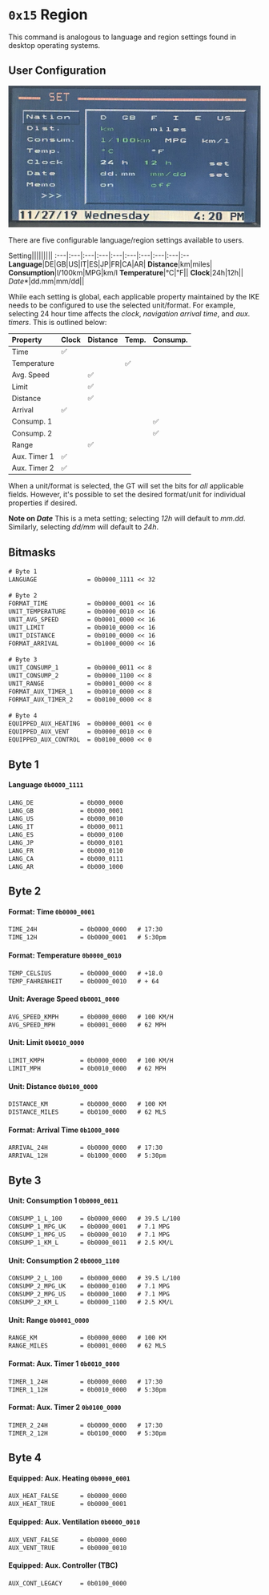 # `0x15` Region

This command is analogous to language and region settings found in desktop operating systems.

## User Configuration

![Settings](settings.jpg)

There are five configurable language/region settings available to users.

Setting|||||||||
:---|:---|:---|:---|:---|:---|:---|:---|:---|:--
**Language**|DE|GB|US|IT|ES|JP|FR|CA|AR|
**Distance**|km|miles|
**Consumption**|l/100km|MPG|km/l
**Temperature**|℃|℉||
**Clock**|24h|12h||
_Date_*|dd.mm|mm/dd||

While each setting is global, each applicable property maintained by the IKE needs to be configured to use the selected unit/format. For example, selecting 24 hour time affects the *clock*, *navigation arrival time*, and *aux. timers*. This is outlined below:

Property|Clock|Distance|Temp.|Consump.
:---|:---|:---|:----|:----
Time|✅|||
Temperature|||✅|
Avg. Speed||✅||
Limit||✅||
Distance||✅||
Arrival|✅|||
Consump. 1||||✅
Consump. 2||||✅
Range||✅||
Aux. Timer 1|✅|||
Aux. Timer 2|✅|||

When a unit/format is selected, the GT will set the bits for _all_ applicable fields. However, it's possible to set the desired format/unit for individual properties if desired.

**Note on _Date_**
This is a meta setting; selecting *12h* will default to *mm.dd*. Similarly, selecting *dd/mm* will default to *24h*.

## Bitmasks
    
    # Byte 1
    LANGUAGE              = 0b0000_1111 << 32
    
    # Byte 2
    FORMAT_TIME           = 0b0000_0001 << 16
    UNIT_TEMPERATURE      = 0b0000_0010 << 16
    UNIT_AVG_SPEED        = 0b0001_0000 << 16
    UNIT_LIMIT            = 0b0010_0000 << 16
    UNIT_DISTANCE         = 0b0100_0000 << 16
    FORMAT_ARRIVAL        = 0b1000_0000 << 16
    
    # Byte 3
    UNIT_CONSUMP_1        = 0b0000_0011 << 8
    UNIT_CONSUMP_2        = 0b0000_1100 << 8
    UNIT_RANGE            = 0b0001_0000 << 8
    FORMAT_AUX_TIMER_1    = 0b0010_0000 << 8
    FORMAT_AUX_TIMER_2    = 0b0100_0000 << 8

    # Byte 4
    EQUIPPED_AUX_HEATING  = 0b0000_0001 << 0
    EQUIPPED_AUX_VENT     = 0b0000_0010 << 0
    EQUIPPED_AUX_CONTROL  = 0b0100_0000 << 0

## Byte 1

#### Language `0b0000_1111`

    LANG_DE             = 0b000_0000
    LANG_GB             = 0b000_0001
    LANG_US             = 0b000_0010
    LANG_IT             = 0b000_0011
    LANG_ES             = 0b000_0100
    LANG_JP             = 0b000_0101
    LANG_FR             = 0b000_0110
    LANG_CA             = 0b000_0111
    LANG_AR             = 0b000_1000

## Byte 2

#### Format: Time `0b0000_0001`

    TIME_24H            = 0b0000_0000   # 17:30
    TIME_12H            = 0b0000_0001   # 5:30pm

#### Format: Temperature `0b0000_0010 `

    TEMP_CELSIUS        = 0b0000_0000   # +18.0
    TEMP_FAHRENHEIT     = 0b0000_0010   # + 64

#### Unit: Average Speed `0b0001_0000 `

    AVG_SPEED_KMPH      = 0b0000_0000   # 100 KM/H
    AVG_SPEED_MPH       = 0b0001_0000   # 62 MPH

#### Unit: Limit `0b0010_0000`
    
    LIMIT_KMPH          = 0b0000_0000   # 100 KM/H
    LIMIT_MPH           = 0b0010_0000   # 62 MPH
    
#### Unit: Distance `0b0100_0000`

    DISTANCE_KM         = 0b0000_0000   # 100 KM
    DISTANCE_MILES      = 0b0100_0000   # 62 MLS

#### Format: Arrival Time `0b1000_0000`
    
    ARRIVAL_24H         = 0b0000_0000   # 17:30
    ARRIVAL_12H         = 0b1000_0000   # 5:30pm
    
## Byte 3

#### Unit: Consumption 1 `0b0000_0011`

    CONSUMP_1_L_100     = 0b0000_0000   # 39.5 L/100
    CONSUMP_1_MPG_UK    = 0b0000_0001   # 7.1 MPG
    CONSUMP_1_MPG_US    = 0b0000_0010   # 7.1 MPG
    CONSUMP_1_KM_L      = 0b0000_0011   # 2.5 KM/L

#### Unit: Consumption 2 `0b0000_1100`
    
    CONSUMP_2_L_100     = 0b0000_0000   # 39.5 L/100
    CONSUMP_2_MPG_UK    = 0b0000_0100   # 7.1 MPG
    CONSUMP_2_MPG_US    = 0b0000_1000   # 7.1 MPG
    CONSUMP_2_KM_L      = 0b0000_1100   # 2.5 KM/L
    
#### Unit: Range `0b0001_0000`
    
    RANGE_KM            = 0b0000_0000   # 100 KM
    RANGE_MILES         = 0b0001_0000   # 62 MLS

#### Format: Aux. Timer 1 `0b0010_0000`
    
    TIMER_1_24H         = 0b0000_0000   # 17:30
    TIMER_1_12H         = 0b0010_0000   # 5:30pm
    
#### Format: Aux. Timer 2 `0b0100_0000`
    
    TIMER_2_24H         = 0b0000_0000   # 17:30
    TIMER_2_12H         = 0b0100_0000   # 5:30pm
    
## Byte 4

#### Equipped: Aux. Heating `0b0000_0001`

    AUX_HEAT_FALSE      = 0b0000_0000
    AUX_HEAT_TRUE       = 0b0000_0001

#### Equipped: Aux. Ventilation `0b0000_0010`

    AUX_VENT_FALSE      = 0b0000_0000
    AUX_VENT_TRUE       = 0b0000_0010

#### Equipped: Aux. Controller (TBC)

    AUX_CONT_LEGACY     = 0b0100_0000